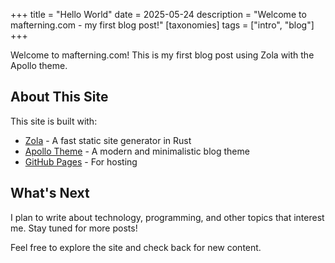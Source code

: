 +++
title = "Hello World"
date = 2025-05-24
description = "Welcome to mafterning.com - my first blog post!"
[taxonomies]
tags = ["intro", "blog"]
+++

Welcome to mafterning.com! This is my first blog post using Zola with the Apollo theme.

## About This Site

This site is built with:
- [Zola](https://www.getzola.org/) - A fast static site generator in Rust
- [Apollo Theme](https://github.com/not-matthias/apollo) - A modern and minimalistic blog theme
- [GitHub Pages](https://pages.github.com/) - For hosting

## What's Next

I plan to write about technology, programming, and other topics that interest me. Stay tuned for more posts!

Feel free to explore the site and check back for new content.